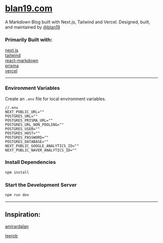 # [blan19.com](https://www.blan19.com)

A Markdown Blog built with Next.js, Tailwind and Vercel. Designed, built, and maintained by [@blan19](https://github.com/blan19)

### Primarily Built with:

[next.js](https://github.com/vercel/next.js)  
[tailwind](https://github.com/tailwind)  
[react-markdown](https://github.com/remarkjs/react-markdown)  
[prisma](https://github.com/prisma/prisma)  
[vercel](https://github.com/vercel)

---

### Environment Variables

Create an `.env` file for local environment variables.

```
//.env
NEXT_PUBLIC_URL=""
POSTGRES_URL=""
POSTGRES_PRISMA_URL=""
POSTGRES_URL_NON_POOLING=""
POSTGRES_USER=""
POSTGRES_HOST=""
POSTGRES_PASSWORD=""
POSTGRES_DATABASE=""
NEXT_PUBLIC_GOOGLE_ANALYTICS_ID=""
NEXT_PUBLIC_NAVER_ANALYTICS_ID=""
```

### Install Dependencies

```bash
npm install
```

### Start the Development Server

```bash
npm run dev
```

---

## Inspiration:

[amirardalan](https://github.com/amirardalan/amirardalan.com)

[leerob](https://github.com/leerob/leerob.io)
